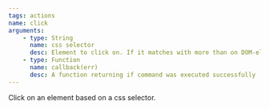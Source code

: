 ```yaml
---
tags: actions
name: click
arguments:
    - type: String
      name: css selector
      desc: Element to click on. If it matches with more than on DOM-element it automatically clicks on the first element
    - type: Function
      name: callback(err)
      desc: A function returning if command was executed successfully
---
```


Click on an element based on a css selector.